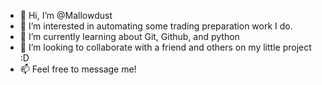 - 👋 Hi, I’m @Mallowdust
- 👀 I’m interested in automating some trading preparation work I do.
- 🌱 I’m currently learning about Git, Github, and python
- 💞️ I’m looking to collaborate with a friend and others on my little project :D 
- 📫 Feel free to message me!

<!---
Mallowdust/Mallowdust is a ✨ special ✨ repository because its `README.md` (this file) appears on your GitHub profile.
You can click the Preview link to take a look at your changes.
--->
